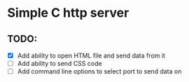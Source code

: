 # Simple C http server

## TODO:

- [X] Add ability to open HTML file and send data from it
- [ ] Add ability to send CSS code
- [ ] Add command line options to select port to send data on
